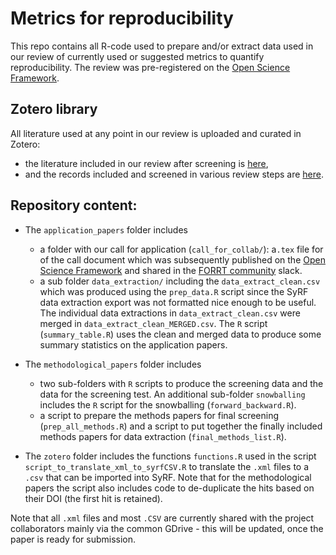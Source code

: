 # Metrics for reproducibility

This repo contains all R-code used to prepare and/or extract data used in our review of currently used or suggested metrics to quantify reproducibility. The review was pre-registered on the [Open Science Framework](https://osf.io/j65wb).

## Zotero library
All literature used at any point in our review is uploaded and curated in Zotero: 

- the literature included in our review after screening is [here](https://www.zotero.org/groups/5397531/reproducibilitymetrics/library),  
- and the records included and screened in various review steps are [here](https://www.zotero.org/groups/5630395/reproducibilitymetrics_methodsscreening/library).

## Repository content: 

- The `application_papers` folder includes 

  - a folder with our call for application (`call_for_collab/`): a`.tex` file for of the call document which was subsequently published on the [Open Science Framework](https://osf.io/a2wrj) and shared in the [FORRT community](https://forrt.org/) slack. 
  - a sub folder `data_extraction/` including the `data_extract_clean.csv` which was produced using the `prep_data.R` script since the SyRF data extraction export was not formatted nice enough to be useful. The individual data extractions in `data_extract_clean.csv` were merged in  `data_extract_clean_MERGED.csv`. The `R` script (`summary_table.R`) uses the clean and merged data to produce some summary statistics on the application papers. 

- The `methodological_papers` folder includes  
  - two sub-folders with `R` scripts to produce the screening data and the data for the screening test. An additional sub-folder  `snowballing` includes the `R` script for the snowballing (`forward_backward.R`).
  - a script to prepare the methods papers for final screening (`prep_all_methods.R`) and a script to put together the finally included methods papers for data extraction (`final_methods_list.R`).
  
- The `zotero` folder includes the functions `functions.R` used in the script `script_to_translate_xml_to_syrfCSV.R` to translate the `.xml` files to a `.csv` that can be imported into SyRF. Note that for the methodological papers the script also includes code to de-duplicate the hits based on their DOI (the first hit is retained).

Note that all `.xml` files and most `.CSV` are currently shared with the project collaborators mainly via the common GDrive - this will be updated, once the paper is ready for submission.